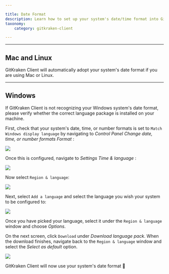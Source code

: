 ```yaml
---

title: Date Format
description: Learn how to set up your system's date/time format into GitKraken Client.
taxonomy:
    category: gitkraken-client

---
```


***
## Mac and Linux
GitKraken Client will automatically adopt your system's date format if you are using Mac or Linux.

***
## Windows
If GitKraken Client is not recognizing your Windows system's date format, please verify whether the correct language package is installed on your machine.

First, check that your system's date, time, or number formats is set to `Match Windows display language` by navigating to <em class="context-menu"> Control Panel <i class="fa fa-caret-right"></i> Change date, time, or number formats <i class="fa fa-caret-right"></i> Format </em>:


<img src="/img/documentation/tips/date-format/formatSetting.png" srcset="/img/documentation/tips/date-format/formatSetting@2x.png 2x" class="img-responsive center img-bordered">

Once this is configured, navigate to <em class="context-menu"> Settings <i class="fa fa-caret-right"></i> Time & language </em>:

<img src="/img/documentation/tips/date-format/time-language.png" srcset="/img/documentation/tips/date-format/time-language@2x.png 2x" class="img-responsive center img-bordered">

Now select `Region & language`:

<img src="/img/documentation/tips/date-format/region-language.png" srcset="/img/documentation/tips/date-format/region-language@2x.png 2x" class="img-responsive center img-bordered">

Next, select `Add a language` and select the language you wish your system to be configured to:

<img src="/img/documentation/tips/date-format/add-language.png" srcset="/img/documentation/tips/date-format/add-language@2x.png 2x" class="img-responsive center img-bordered">

Once you have picked your language, select it under the `Region & language` window and choose _Options_.

On the next screen, click `Download` under _Download language pack_. When the download finishes, navigate back to the `Region & language` window and select the _Select as default_ option.

<img src="/img/documentation/tips/date-format/set-language.png" srcset="/img/documentation/tips/date-format/set-language@2x.png 2x" class="img-responsive center img-bordered">

GitKraken Client will now use your system's date format 🎉
